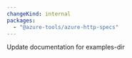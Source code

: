 ```yaml
---
changeKind: internal
packages:
  - "@azure-tools/azure-http-specs"
---
```


Update documentation for examples-dir